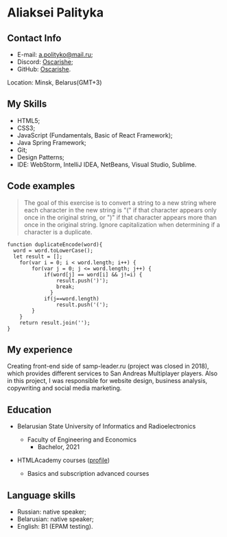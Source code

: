 
# Aliaksei Palityka



## Contact Info



* E-mail: a.polityko@mail.ru;
* Discord: [Oscarishe](https://discord.com/users/278415841802977280);
* GitHub: [Oscarishe](https://github.com/oscarishe).

Location: Minsk, Belarus(GMT+3)

## My Skills



* HTML5;
* CSS3;
* JavaScript (Fundamentals, Basic of React Framework);
* Java Spring Framework;
* Git;
* Design Patterns;
* IDE: WebStorm, IntelliJ IDEA, NetBeans, Visual Studio, Sublime.

## Code examples 



> The goal of this exercise is to convert a string to a new string where each character in the new string is "(" if that character appears only once in the original string, or ")" if that character appears more than once in the original string. Ignore capitalization when determining if a character is a duplicate.

```
function duplicateEncode(word){
  word = word.toLowerCase();
  let result = [];
    for(var i = 0; i < word.length; i++) {
        for(var j = 0; j <= word.length; j++) {
            if(word[j] == word[i] && j!=i) {
                result.push(')');
                break;
              }
            if(j==word.length)
                result.push('(');
        }
    }
    return result.join('');
}
```

## My experience 



Creating front-end side of samp-leader.ru (project was closed in 2018), which provides different services to San Andreas Multiplayer players. Also in this project, I was responsible for website design, business analysis, copywriting and social media marketing.

## Education 



* Belarusian State University of Informatics and Radioelectronics
  + Faculty of Engineering and Economics
      - Bachelor, 2021

* HTMLAcademy courses ([profile](https://htmlacademy.ru/profile/id107318))
  + Basics and subscription advanced courses


## Language skills



* Russian: native speaker;
* Belarusian: native speaker;
* English: B1 (EPAM testing).
